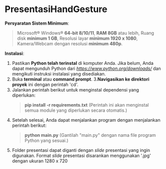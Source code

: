 # PresentasiHandGesture

**Persyaratan Sistem Minimum**:
>Microsoft® Windows® **64-bit 8/10/11**,
>**RAM 8GB** atau lebih,
>Ruang disk **minimum 1 GB**,
>Resolusi layar **minimum 1920 x 1080**,
>Kamera/Webcam dengan resolusi **minimum 480p**.

**Instalasi**:
1. Pastikan **Python telah terinstal** di komputer Anda. Jika belum, Anda dapat mengunduh Python dari _https://www.python.org/downloads/_ dan mengikuti instruksi instalasi yang disediakan.
2. Buka **terminal** atau **command prompt**.
3.**Navigasikan ke direktori proyek** ini dengan perintah 'cd'.
4. Jalankan perintah berikut untuk menginstal dependensi yang diperlukan:
   > **pip install -r requirements.txt**
   (Perintah ini akan menginstal semua module yang diperlukan secara otomatis.)
5. Setelah selesai, Anda dapat menjalankan program dengan menjalankan perintah berikut:
   > **python main.py**
   (Gantilah "main.py" dengan nama file program Python yang sesuai.)
6. Folder presentasi dapat diganti dengan _slide_ presentasi yang ingin digunakan. Format _slide_ presentasi disarankan menggunakan '.jpg' dengan ukuran 1280 x 720
